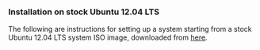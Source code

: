 ### Installation on stock Ubuntu 12.04 LTS

The following are instructions for setting up a system starting from a stock Ubuntu 12.04 LTS system ISO image, downloaded from [here](http://www.ubuntu.com/download/desktop).


